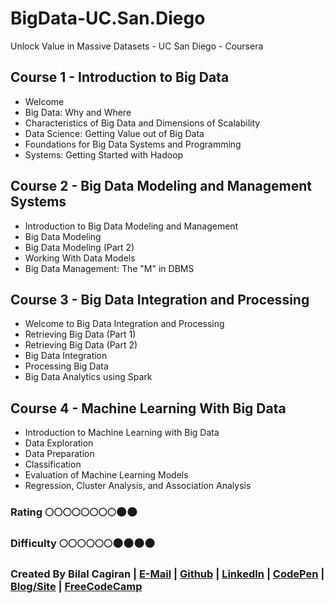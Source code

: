 # BigData-UC.San.Diego
Unlock Value in Massive Datasets - UC San Diego - Coursera

## Course 1 - Introduction to Big Data
* Welcome
* Big Data: Why and Where
* Characteristics of Big Data and Dimensions of Scalability
* Data Science: Getting Value out of Big Data
* Foundations for Big Data Systems and Programming
* Systems: Getting Started with Hadoop

## Course 2 - Big Data Modeling and Management Systems
* Introduction to Big Data Modeling and Management
* Big Data Modeling
* Big Data Modeling (Part 2)
* Working With Data Models
* Big Data Management: The "M" in DBMS

## Course 3 - Big Data Integration and Processing
* Welcome to Big Data Integration and Processing
* Retrieving Big Data (Part 1)
* Retrieving Big Data (Part 2)
* Big Data Integration
* Processing Big Data
* Big Data Analytics using Spark

## Course 4 - Machine Learning With Big Data
* Introduction to Machine Learning with Big Data
* Data Exploration
* Data Preparation
* Classification
* Evaluation of Machine Learning Models
* Regression, Cluster Analysis, and Association Analysis


### Rating     :full_moon::full_moon::full_moon::full_moon::full_moon::full_moon::full_moon::full_moon::new_moon::new_moon:
### Difficulty :full_moon::full_moon::full_moon::full_moon::full_moon::full_moon::new_moon::new_moon::new_moon::new_moon:

### Created By Bilal Cagiran | [E-Mail](mailto:bcagiran@hotmail.com) | [Github](https://github.com/extwiii/) | [LinkedIn](https://linkedin.com/in/bilalcagiran) | [CodePen](http://codepen.io/extwiii/) | [Blog/Site](http://bilalcagiran.com) | [FreeCodeCamp](https://www.freecodecamp.com/extwiii) 
